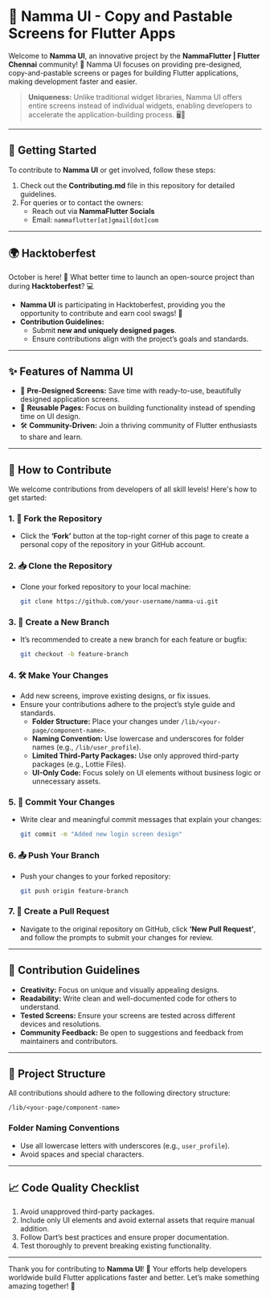 # 🌟 Namma UI - Copy and Pastable Screens for Flutter Apps

Welcome to **Namma UI**, an innovative project by the **NammaFlutter | Flutter Chennai** community! 🚀 Namma UI focuses on providing pre-designed, copy-and-pastable screens or pages for building Flutter applications, making development faster and easier.

> **Uniqueness:** Unlike traditional widget libraries, Namma UI offers entire screens instead of individual widgets, enabling developers to accelerate the application-building process. 🖥️📱

---

## 🎉 Getting Started

To contribute to **Namma UI** or get involved, follow these steps:

1. Check out the **Contributing.md** file in this repository for detailed guidelines.
2. For queries or to contact the owners:
   - Reach out via **NammaFlutter Socials**
   - Email: `nammaflutter[at]gmail[dot]com`

---

## 🌍 Hacktoberfest

October is here! 🍂 What better time to launch an open-source project than during **Hacktoberfest**? 💻

- **Namma UI** is participating in Hacktoberfest, providing you the opportunity to contribute and earn cool swags! 🎁
- **Contribution Guidelines:**
  - Submit **new and uniquely designed pages**.
  - Ensure contributions align with the project’s goals and standards.

---

## ✨ Features of Namma UI

- 🔄 **Pre-Designed Screens:** Save time with ready-to-use, beautifully designed application screens.
- 🔄 **Reusable Pages:** Focus on building functionality instead of spending time on UI design.
- 🛠️ **Community-Driven:** Join a thriving community of Flutter enthusiasts to share and learn.

---

## 🤝 How to Contribute

We welcome contributions from developers of all skill levels! Here's how to get started:

### 1. 🍴 Fork the Repository
- Click the **‘Fork’** button at the top-right corner of this page to create a personal copy of the repository in your GitHub account.

### 2. 📥 Clone the Repository
- Clone your forked repository to your local machine:
  ```bash
  git clone https://github.com/your-username/namma-ui.git
  ```

### 3. 🍃 Create a New Branch
- It’s recommended to create a new branch for each feature or bugfix:
  ```bash
  git checkout -b feature-branch
  ```

### 4. 🛠️ Make Your Changes
- Add new screens, improve existing designs, or fix issues.
- Ensure your contributions adhere to the project’s style guide and standards.
  - **Folder Structure:** Place your changes under `/lib/<your-page/component-name>`.
  - **Naming Convention:** Use lowercase and underscores for folder names (e.g., `/lib/user_profile`).
  - **Limited Third-Party Packages:** Use only approved third-party packages (e.g., Lottie Files).
  - **UI-Only Code:** Focus solely on UI elements without business logic or unnecessary assets.

### 5. 💾 Commit Your Changes
- Write clear and meaningful commit messages that explain your changes:
  ```bash
  git commit -m "Added new login screen design"
  ```

### 6. 📤 Push Your Branch
- Push your changes to your forked repository:
  ```bash
  git push origin feature-branch
  ```

### 7. 🔄 Create a Pull Request
- Navigate to the original repository on GitHub, click **‘New Pull Request’**, and follow the prompts to submit your changes for review.

---

## 🎯 Contribution Guidelines

- **Creativity:** Focus on unique and visually appealing designs.
- **Readability:** Write clean and well-documented code for others to understand.
- **Tested Screens:** Ensure your screens are tested across different devices and resolutions.
- **Community Feedback:** Be open to suggestions and feedback from maintainers and contributors.

---

## 📜 Project Structure

All contributions should adhere to the following directory structure:

```
/lib/<your-page/component-name>
```

### Folder Naming Conventions
- Use all lowercase letters with underscores (e.g., `user_profile`).
- Avoid spaces and special characters.

---

## 📈 Code Quality Checklist

1. Avoid unapproved third-party packages.
2. Include only UI elements and avoid external assets that require manual addition.
3. Follow Dart’s best practices and ensure proper documentation.
4. Test thoroughly to prevent breaking existing functionality.

---


Thank you for contributing to **Namma UI**! 💙 Your efforts help developers worldwide build Flutter applications faster and better. Let’s make something amazing together! 🚀
